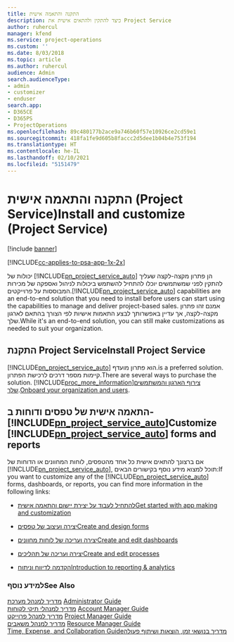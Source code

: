 ```yaml
---
title: התקנה והתאמה אישית
description: כיצד להתקין ולהתאים אישית את Project Service
author: ruhercul
manager: kfend
ms.service: project-operations
ms.custom: ''
ms.date: 8/03/2018
ms.topic: article
ms.author: ruhercul
audience: Admin
search.audienceType:
- admin
- customizer
- enduser
search.app:
- D365CE
- D365PS
- ProjectOperations
ms.openlocfilehash: 89c480177b2ace9a746b60f57e10926ce2cd59e1
ms.sourcegitcommit: 418fa1fe9d605b8faccc2d5dee1b04b4e753f194
ms.translationtype: HT
ms.contentlocale: he-IL
ms.lasthandoff: 02/10/2021
ms.locfileid: "5151479"
---
```

# <a name="install-and-customize-project-service"></a><span data-ttu-id="5eb87-103">התקנה והתאמה אישית (Project Service)</span><span class="sxs-lookup"><span data-stu-id="5eb87-103">Install and customize (Project Service)</span></span>

[!include [banner](../includes/psa-now-project-operations.md)]

[!INCLUDE[cc-applies-to-psa-app-1x-2x](../includes/cc-applies-to-psa-app-1x-2x.md)]

<span data-ttu-id="5eb87-104">יכולות של [!INCLUDE[pn_project_service_auto](../includes/pn-project-service-auto.md)] הן פתרון מקצה-לקצה שעליך להתקין לפני שמשתמשים יוכלו להתחיל להשתמש ביכולות לניהול ואספקה של מכירות המבוססות על פרוייקטים.</span><span class="sxs-lookup"><span data-stu-id="5eb87-104">[!INCLUDE[pn_project_service_auto](../includes/pn-project-service-auto.md)] capabilities are an end-to-end solution that you need to install before users can start using the capabilities to manage and deliver project-based sales.</span></span> <span data-ttu-id="5eb87-105">אמנם זהו פתרון מקצה-לקצה, אך עדיין באפשרותך לבצע התאמות אישיות לפי הצורך בהתאם לארגון שלך.</span><span class="sxs-lookup"><span data-stu-id="5eb87-105">While it's an end-to-end solution, you can still make customizations as needed to suit your organization.</span></span>  
<!-- TODO: I expect to find the information on how to get and install this here. Please find that and add it here. Same for Project Service.--> 
  
## <a name="install-project-service"></a><span data-ttu-id="5eb87-106">התקנת Project Service</span><span class="sxs-lookup"><span data-stu-id="5eb87-106">Install Project Service</span></span>  
 [!INCLUDE[pn_project_service_auto](../includes/pn-project-service-auto.md)] <span data-ttu-id="5eb87-107">הוא פתרון מועדף.</span><span class="sxs-lookup"><span data-stu-id="5eb87-107">is a preferred solution.</span></span> <span data-ttu-id="5eb87-108">קיימות מספר דרכים לרכישת הפתרון.</span><span class="sxs-lookup"><span data-stu-id="5eb87-108">There are several ways to purchase the solution.</span></span> [!INCLUDE[proc_more_information](../includes/proc-more-information.md)]<span data-ttu-id="5eb87-109">[צירוף הארגון והמשתמשים שלך](https://docs.microsoft.com/dynamics365/customerengagement/on-premises/admin/onboard-your-organization-and-users-to-dynamics-365-online).</span><span class="sxs-lookup"><span data-stu-id="5eb87-109">[Onboard your organization and users](https://docs.microsoft.com/dynamics365/customerengagement/on-premises/admin/onboard-your-organization-and-users-to-dynamics-365-online).</span></span>  
  
## <a name="customize-pn_project_service_auto-forms-and-reports"></a><span data-ttu-id="5eb87-110">התאמה אישית של טפסים ודוחות ב- [!INCLUDE[pn_project_service_auto](../includes/pn-project-service-auto.md)]</span><span class="sxs-lookup"><span data-stu-id="5eb87-110">Customize [!INCLUDE[pn_project_service_auto](../includes/pn-project-service-auto.md)] forms and reports</span></span>  
 <span data-ttu-id="5eb87-111">אם ברצונך להתאים אישית כל אחד מהטפסים, לוחות המחוונים או הדוחות של [!INCLUDE[pn_project_service_auto](../includes/pn-project-service-auto.md)], תוכל למצוא מידע נוסף בקישורים הבאים:</span><span class="sxs-lookup"><span data-stu-id="5eb87-111">If you want to customize any of the [!INCLUDE[pn_project_service_auto](../includes/pn-project-service-auto.md)] forms, dashboards, or reports, you can find more information in the following links:</span></span>  
  
- [<span data-ttu-id="5eb87-112">להתחיל לעבוד על יצירת יישום והתאמה אישית</span><span class="sxs-lookup"><span data-stu-id="5eb87-112">Get started with app making and customization</span></span>](https://docs.microsoft.com/dynamics365/customerengagement/on-premises/customize/getting-started-customization)  
  
- [<span data-ttu-id="5eb87-113">יצירה ועיצוב של טפסים</span><span class="sxs-lookup"><span data-stu-id="5eb87-113">Create and design forms</span></span>](https://docs.microsoft.com/dynamics365/customerengagement/on-premises/customize/create-design-forms)  
  
- [<span data-ttu-id="5eb87-114">יצירה ועריכה של לוחות מחוונים</span><span class="sxs-lookup"><span data-stu-id="5eb87-114">Create and edit dashboards</span></span>](https://docs.microsoft.com/dynamics365/customerengagement/on-premises/customize/create-edit-dashboards)  
  
- [<span data-ttu-id="5eb87-115">יצירה ועריכה של תהליכים</span><span class="sxs-lookup"><span data-stu-id="5eb87-115">Create and edit processes</span></span>](https://docs.microsoft.com/dynamics365/customerengagement/on-premises/customize/guide-staff-through-common-tasks-processes)  
  
- [<span data-ttu-id="5eb87-116">הקדמה לדיווח וניתוח</span><span class="sxs-lookup"><span data-stu-id="5eb87-116">Introduction to reporting & analytics</span></span>](https://docs.microsoft.com/dynamics365/customerengagement/on-premises/analytics/reporting-analytics-with-dynamics-365)  
  
### <a name="see-also"></a><span data-ttu-id="5eb87-117">למידע נוסף</span><span class="sxs-lookup"><span data-stu-id="5eb87-117">See Also</span></span>  
 <span data-ttu-id="5eb87-118">[מדריך למנהל מערכת](../psa/admin-guide.md) </span><span class="sxs-lookup"><span data-stu-id="5eb87-118">[Administrator Guide](../psa/admin-guide.md) </span></span>  
 <span data-ttu-id="5eb87-119">[מדריך למנהלי תיקי לקוחות](../psa/account-manager-guide.md) </span><span class="sxs-lookup"><span data-stu-id="5eb87-119">[Account Manager Guide](../psa/account-manager-guide.md) </span></span>  
 <span data-ttu-id="5eb87-120">[מדריך למנהל פרוייקט](../psa/project-manager-guide.md) </span><span class="sxs-lookup"><span data-stu-id="5eb87-120">[Project Manager Guide](../psa/project-manager-guide.md) </span></span>  
 <span data-ttu-id="5eb87-121">[מדריך למנהל משאבים](../psa/resource-manager-guide.md) </span><span class="sxs-lookup"><span data-stu-id="5eb87-121">[Resource Manager Guide](../psa/resource-manager-guide.md) </span></span>  
 [<span data-ttu-id="5eb87-122">‏‫מדריך בנושאי זמן, הוצאות ושיתוף פעולה</span><span class="sxs-lookup"><span data-stu-id="5eb87-122">Time, Expense, and Collaboration Guide</span></span>](../psa/time-expense-collaboration-guide.md)
